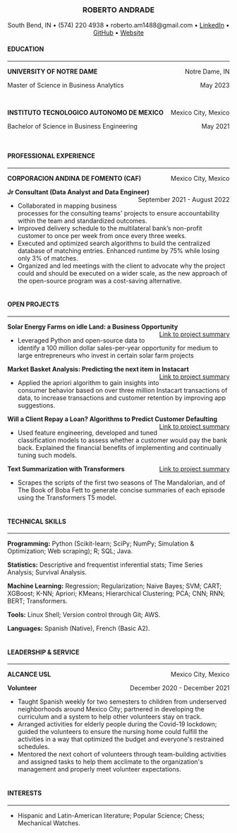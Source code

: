### **<p style="text-align: center;">ROBERTO ANDRADE</p>**
<p style="text-align: center;">South Bend, IN • (574) 220 4938 • roberto.am1488@gmail.com • 
<a href="linkedin.com/in/roberto-andrade-martinez">LinkedIn</a>
• <a href="roberto-andrade22.github.io">GitHub</a> • <a href="roberto-andrade22.github.io">Website</a></p>

#### **EDUCATION**
---
<p style="text-align:left;"><b>
    UNIVERSITY OF NOTRE DAME</b>
    <span style="float:right;">
        Notre Dame, IN
    </span>
</p>
<p style="text-align:left;">
    Master of Science in Business Analytics
    <span style="float:right;">
        May 2023
    </span>
</p><br>
<p style="text-align:left;"><b>
    INSTITUTO TECNOLOGICO AUTONOMO DE MEXICO</b>
    <span style="float:right;">
        Mexico City, Mexico
    </span>
</p>
<p style="text-align:left;">
    Bachelor of Science in Business Engineering
    <span style="float:right;">
        May 2021
    </span>
</p>
<br>

#### **PROFESSIONAL EXPERIENCE**
---
<p style="text-align:left;"><b>
    CORPORACION ANDINA DE FOMENTO (CAF)</b>
    <span style="float:right;">
        Mexico City, Mexico
    </span>
</p>
<p style="text-align:left;"><b>
    Jr Consultant (Data Analyst and Data Engineer)</b>
    <span style="float:right;">
        September 2021 - August 2022
    </span>
</p>

* Collaborated in mapping business processes for the consulting teams' projects to ensure accountability within the team and standardized outcomes.
* Improved delivery schedule to the multilateral bank’s non-profit customer to once per week from once every three weeks.
* Executed and optimized search algorithms to build the centralized database of matching entries. Enhanced runtime by 75% while losing only 3% of matches.
* Organized and led meetings with the client to advocate why the project could and should be executed on a wider scale, as the new approach of the open-source program was a cost-saving alternative.
<br><br>

#### **OPEN PROJECTS**
---
<p style="text-align:left;"><b>
    Solar Energy Farms on idle Land: a Business Opportunity</b>
    <span style="float:right;">
        <a href = 'summary'>Link to project summary</a>
    </span>
</p>

* Leveraged Python and open-source data to identify a 100 million dollar sales-per-year opportunity for medium to large entrepreneurs who invest in certain solar farm projects

<p style="text-align:left;"><b>
    Market Basket Analysis: Predicting the next item in Instacart</b>
    <span style="float:right;">
        <a href = 'summary_basket'>Link to project summary</a>
    </span>
</p>

* Applied the apriori algorithm to gain insights into consumer behavior based on over three million Instacart transactions of data, to increase transactions and customer retention by improving app suggestions.

<p style="text-align:left;"><b>
    Will a Client Repay a Loan? Algorithms to Predict Customer Defaulting</b>
    <span style="float:right;">
        <a href = 'summary_loan'>Link to project summary</a>
    </span>
</p>

* Used feature engineering, developed and tuned classification models to assess whether a customer would pay the bank back. Explained the financial benefits of implementing and continually tuning such models.

<p style="text-align:left;"><b>
    Text Summarization with Transformers</b>
    <span style="float:right;">
        <a href = 'summary_nlp'>Link to project summary</a>
    </span>
</p>

* Scrapes the scripts of the first two seasons of The Mandalorian, and of The Book of Boba Fett to generate concise summaries of each episode using the Transformers T5 model.
<br><br>

#### **TECHNICAL SKILLS**
---
**Programming:** Python (Scikit-learn; SciPy; NumPy; Simulation & Optimization; Web scraping); R; SQL; Java.

**Statistics:** Descriptive and frequentist inferential stats; Time Series Analysis; Survival Analysis.

**Machine Learning:** Regression; Regularization; Naive Bayes; SVM; CART; XGBoost; K-NN; Apriori; KMeans; Hierarchical Clustering; PCA; CNN; RNN; BERT; Transformers.

**Tools:** Linux Shell; Version control through Git; AWS.

**Languages:** Spanish (Native), French (Basic A2).
<br><br>

#### **LEADERSHIP & SERVICE**
---
<p style="text-align:left;"><b>
    ALCANCE USL</b>
    <span style="float:right;">
        Mexico City, Mexico
    </span>
</p>
<p style="text-align:left;"><b>
    Volunteer</b>
    <span style="float:right;">
        December 2020 - December 2021
    </span>
</p>

* Taught Spanish weekly for two semesters to children from underserved neighborhoods around Mexico City; partnered in developing the curriculum and a system to help other volunteers stay on track.
* Arranged activities for elderly people during the Covid-19 lockdown; guided the volunteers to ensure the nursing home could fulfill the activities in a way that optimized the budget and everyone's restrained schedules.
* Mentored the next cohort of volunteers through team-building activities and assigned tasks to help them acclimate to the organization's management and properly meet volunteer expectations.
<br><br>

#### **INTERESTS**
---
* Hispanic and Latin-American literature; Popular Science; Chess; Mechanical Watches.